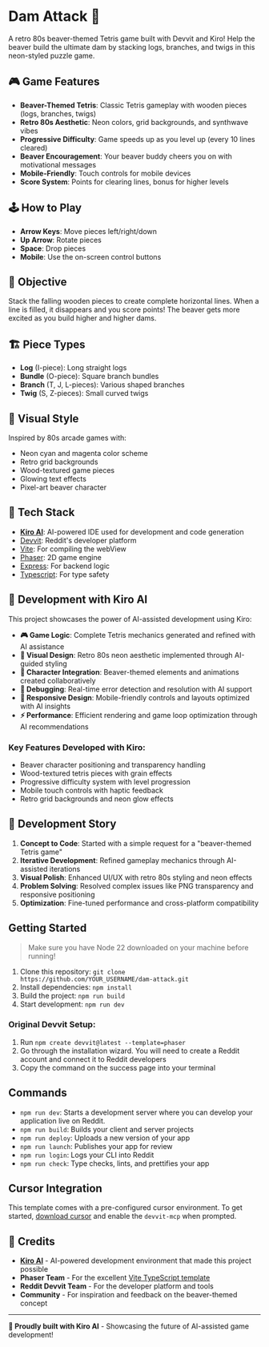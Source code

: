 # Dam Attack 🦫

A retro 80s beaver-themed Tetris game built with Devvit and Kiro! Help the beaver build the ultimate dam by stacking logs, branches, and twigs in this neon-styled puzzle game.


## 🎮 Game Features

- **Beaver-Themed Tetris**: Classic Tetris gameplay with wooden pieces (logs, branches, twigs)
- **Retro 80s Aesthetic**: Neon colors, grid backgrounds, and synthwave vibes
- **Progressive Difficulty**: Game speeds up as you level up (every 10 lines cleared)
- **Beaver Encouragement**: Your beaver buddy cheers you on with motivational messages
- **Mobile-Friendly**: Touch controls for mobile devices
- **Score System**: Points for clearing lines, bonus for higher levels

## 🕹️ How to Play

- **Arrow Keys**: Move pieces left/right/down
- **Up Arrow**: Rotate pieces
- **Space**: Drop pieces
- **Mobile**: Use the on-screen control buttons

## 🎯 Objective

Stack the falling wooden pieces to create complete horizontal lines. When a line is filled, it disappears and you score points! The beaver gets more excited as you build higher and higher dams.

## 🏗️ Piece Types

- **Log** (I-piece): Long straight logs
- **Bundle** (O-piece): Square branch bundles  
- **Branch** (T, J, L-pieces): Various shaped branches
- **Twig** (S, Z-pieces): Small curved twigs

## 🎨 Visual Style

Inspired by 80s arcade games with:
- Neon cyan and magenta color scheme
- Retro grid backgrounds
- Wood-textured game pieces
- Glowing text effects
- Pixel-art beaver character

## 🚀 Tech Stack

- **[Kiro AI](https://kiro.ai/)**: AI-powered IDE used for development and code generation
- [Devvit](https://developers.reddit.com/): Reddit's developer platform
- [Vite](https://vite.dev/): For compiling the webView
- [Phaser](https://phaser.io/): 2D game engine
- [Express](https://expressjs.com/): For backend logic
- [Typescript](https://www.typescriptlang.org/): For type safety

## 🤖 Development with Kiro AI

This project showcases the power of AI-assisted development using Kiro:

- **🎮 Game Logic**: Complete Tetris mechanics generated and refined with AI assistance
- **🎨 Visual Design**: Retro 80s neon aesthetic implemented through AI-guided styling
- **🦫 Character Integration**: Beaver-themed elements and animations created collaboratively
- **🐛 Debugging**: Real-time error detection and resolution with AI support
- **📱 Responsive Design**: Mobile-friendly controls and layouts optimized with AI insights
- **⚡ Performance**: Efficient rendering and game loop optimization through AI recommendations

### Key Features Developed with Kiro:
- Beaver character positioning and transparency handling
- Wood-textured tetris pieces with grain effects
- Progressive difficulty system with level progression
- Mobile touch controls with haptic feedback
- Retro grid backgrounds and neon glow effects

## 🎯 Development Story

1. **Concept to Code**: Started with a simple request for a "beaver-themed Tetris game"
2. **Iterative Development**: Refined gameplay mechanics through AI-assisted iterations
3. **Visual Polish**: Enhanced UI/UX with retro 80s styling and neon effects
4. **Problem Solving**: Resolved complex issues like PNG transparency and responsive positioning
5. **Optimization**: Fine-tuned performance and cross-platform compatibility

## Getting Started

> Make sure you have Node 22 downloaded on your machine before running!

1. Clone this repository: `git clone https://github.com/YOUR_USERNAME/dam-attack.git`
2. Install dependencies: `npm install`
3. Build the project: `npm run build`
4. Start development: `npm run dev`

### Original Devvit Setup:
1. Run `npm create devvit@latest --template=phaser`
2. Go through the installation wizard. You will need to create a Reddit account and connect it to Reddit developers
3. Copy the command on the success page into your terminal

## Commands

- `npm run dev`: Starts a development server where you can develop your application live on Reddit.
- `npm run build`: Builds your client and server projects
- `npm run deploy`: Uploads a new version of your app
- `npm run launch`: Publishes your app for review
- `npm run login`: Logs your CLI into Reddit
- `npm run check`: Type checks, lints, and prettifies your app

## Cursor Integration

This template comes with a pre-configured cursor environment. To get started, [download cursor](https://www.cursor.com/downloads) and enable the `devvit-mcp` when prompted.

## 🙏 Credits

- **[Kiro AI](https://kiro.ai/)** - AI-powered development environment that made this project possible
- **Phaser Team** - For the excellent [Vite TypeScript template](https://github.com/phaserjs/template-vite-ts)
- **Reddit Devvit Team** - For the developer platform and tools
- **Community** - For inspiration and feedback on the beaver-themed concept

---

**🤖 Proudly built with Kiro AI** - Showcasing the future of AI-assisted game development!
